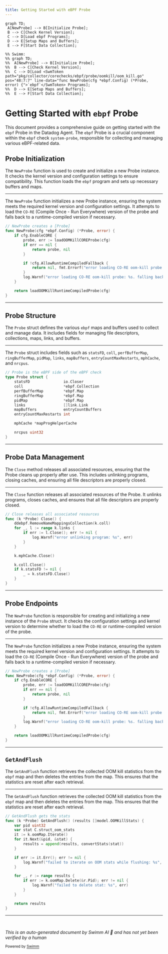 ```yaml
---
title: Getting Started with eBPF Probe
---
```

```mermaid
graph TD;
 A[NewProbe] --> B[Initialize Probe];
 B --> C[Check Kernel Version];
 C --> D[Load ebpf Programs];
 D --> E[Setup Maps and Buffers];
 E --> F[Start Data Collection];

%% Swimm:
%% graph TD;
%%  A[NewProbe] --> B[Initialize Probe];
%%  B --> C[Check Kernel Version];
%%  C --> D[Load <SwmToken path="pkg/collector/corechecks/ebpf/probe/oomkill/oom_kill.go" pos="48:7:7" line-data="func NewProbe(cfg *ebpf.Config) (*Probe, error) {">`ebpf`</SwmToken> Programs];
%%  D --> E[Setup Maps and Buffers];
%%  E --> F[Start Data Collection];
```

# Getting Started with <SwmToken path="pkg/collector/corechecks/ebpf/probe/oomkill/oom_kill.go" pos="48:7:7" line-data="func NewProbe(cfg *ebpf.Config) (*Probe, error) {">`ebpf`</SwmToken> Probe

This document provides a comprehensive guide on getting started with the <SwmToken path="pkg/collector/corechecks/ebpf/probe/oomkill/oom_kill.go" pos="48:7:7" line-data="func NewProbe(cfg *ebpf.Config) (*Probe, error) {">`ebpf`</SwmToken> Probe in the Datadog Agent. The <SwmToken path="pkg/collector/corechecks/ebpf/probe/oomkill/oom_kill.go" pos="48:7:7" line-data="func NewProbe(cfg *ebpf.Config) (*Probe, error) {">`ebpf`</SwmToken> Probe is a crucial component within the <SwmToken path="pkg/collector/corechecks/ebpf/probe/oomkill/oom_kill.go" pos="48:7:7" line-data="func NewProbe(cfg *ebpf.Config) (*Probe, error) {">`ebpf`</SwmToken> check <SwmToken path="pkg/collector/corechecks/ebpf/probe/oomkill/oom_kill.go" pos="11:10:12" line-data="// Package oomkill is the system-probe side of the OOM Kill check">`system-probe`</SwmToken>, responsible for collecting and managing various eBPF-related data.

## Probe Initialization

The <SwmToken path="pkg/collector/corechecks/ebpf/probe/oomkill/oom_kill.go" pos="47:2:2" line-data="// NewProbe creates a [Probe]">`NewProbe`</SwmToken> function is used to create and initialize a new Probe instance. It checks the kernel version and configuration settings to ensure compatibility. This function loads the <SwmToken path="pkg/collector/corechecks/ebpf/probe/oomkill/oom_kill.go" pos="48:7:7" line-data="func NewProbe(cfg *ebpf.Config) (*Probe, error) {">`ebpf`</SwmToken> program and sets up necessary buffers and maps.

<SwmSnippet path="/pkg/collector/corechecks/ebpf/probe/oomkill/oom_kill.go" line="47">

---

The <SwmToken path="pkg/collector/corechecks/ebpf/probe/oomkill/oom_kill.go" pos="47:2:2" line-data="// NewProbe creates a [Probe]">`NewProbe`</SwmToken> function initializes a new Probe instance, ensuring the system meets the required kernel version and configuration settings. It attempts to load the <SwmToken path="pkg/collector/corechecks/ebpf/probe/oomkill/oom_kill.go" pos="56:15:17" line-data="			return nil, fmt.Errorf(&quot;error loading CO-RE oom-kill probe: %s. set system_probe_config.allow_runtime_compiled_fallback to true to allow fallback to runtime compilation&quot;, err)">`CO-RE`</SwmToken> (Compile Once - Run Everywhere) version of the probe and falls back to a runtime-compiled version if necessary.

```go
// NewProbe creates a [Probe]
func NewProbe(cfg *ebpf.Config) (*Probe, error) {
	if cfg.EnableCORE {
		probe, err := loadOOMKillCOREProbe(cfg)
		if err == nil {
			return probe, nil
		}

		if !cfg.AllowRuntimeCompiledFallback {
			return nil, fmt.Errorf("error loading CO-RE oom-kill probe: %s. set system_probe_config.allow_runtime_compiled_fallback to true to allow fallback to runtime compilation", err)
		}
		log.Warnf("error loading CO-RE oom-kill probe: %s. falling back to runtime compiled probe", err)
	}

	return loadOOMKillRuntimeCompiledProbe(cfg)
}
```

---

</SwmSnippet>

## Probe Structure

The <SwmToken path="pkg/collector/corechecks/ebpf/probe/oomkill/oom_kill.go" pos="47:9:9" line-data="// NewProbe creates a [Probe]">`Probe`</SwmToken> struct defines the various <SwmToken path="pkg/collector/corechecks/ebpf/probe/oomkill/oom_kill.go" pos="48:7:7" line-data="func NewProbe(cfg *ebpf.Config) (*Probe, error) {">`ebpf`</SwmToken> maps and buffers used to collect and manage data. It includes fields for managing file descriptors, collections, maps, links, and buffers.

<SwmSnippet path="/pkg/collector/corechecks/ebpf/probe/ebpfcheck/probe.go" line="49">

---

The <SwmToken path="pkg/collector/corechecks/ebpf/probe/ebpfcheck/probe.go" pos="49:2:2" line-data="// Probe is the eBPF side of the eBPF check">`Probe`</SwmToken> struct includes fields such as <SwmToken path="pkg/collector/corechecks/ebpf/probe/ebpfcheck/probe.go" pos="51:1:1" line-data="	statsFD               io.Closer">`statsFD`</SwmToken>, <SwmToken path="pkg/collector/corechecks/ebpf/probe/ebpfcheck/probe.go" pos="52:1:1" line-data="	coll                  *ebpf.Collection">`coll`</SwmToken>, <SwmToken path="pkg/collector/corechecks/ebpf/probe/ebpfcheck/probe.go" pos="53:1:1" line-data="	perfBufferMap         *ebpf.Map">`perfBufferMap`</SwmToken>, <SwmToken path="pkg/collector/corechecks/ebpf/probe/ebpfcheck/probe.go" pos="54:1:1" line-data="	ringBufferMap         *ebpf.Map">`ringBufferMap`</SwmToken>, <SwmToken path="pkg/collector/corechecks/ebpf/probe/ebpfcheck/probe.go" pos="55:1:1" line-data="	pidMap                *ebpf.Map">`pidMap`</SwmToken>, <SwmToken path="pkg/collector/corechecks/ebpf/probe/ebpfcheck/probe.go" pos="56:1:1" line-data="	links                 []link.Link">`links`</SwmToken>, <SwmToken path="pkg/collector/corechecks/ebpf/probe/ebpfcheck/probe.go" pos="57:1:1" line-data="	mapBuffers            entryCountBuffers">`mapBuffers`</SwmToken>, <SwmToken path="pkg/collector/corechecks/ebpf/probe/ebpfcheck/probe.go" pos="58:1:1" line-data="	entryCountMaxRestarts int">`entryCountMaxRestarts`</SwmToken>, <SwmToken path="pkg/collector/corechecks/ebpf/probe/ebpfcheck/probe.go" pos="60:1:1" line-data="	mphCache *mapProgHelperCache">`mphCache`</SwmToken>, and <SwmToken path="pkg/collector/corechecks/ebpf/probe/ebpfcheck/probe.go" pos="62:1:1" line-data="	nrcpus uint32">`nrcpus`</SwmToken>.

```go
// Probe is the eBPF side of the eBPF check
type Probe struct {
	statsFD               io.Closer
	coll                  *ebpf.Collection
	perfBufferMap         *ebpf.Map
	ringBufferMap         *ebpf.Map
	pidMap                *ebpf.Map
	links                 []link.Link
	mapBuffers            entryCountBuffers
	entryCountMaxRestarts int

	mphCache *mapProgHelperCache

	nrcpus uint32
}
```

---

</SwmSnippet>

## Probe Data Management

The <SwmToken path="pkg/collector/corechecks/ebpf/probe/ebpfcheck/probe.go" pos="203:2:2" line-data="// Close releases all associated resources">`Close`</SwmToken> method releases all associated resources, ensuring that the Probe cleans up properly after use. This includes unlinking programs, closing caches, and ensuring all file descriptors are properly closed.

<SwmSnippet path="/pkg/collector/corechecks/ebpf/probe/ebpfcheck/probe.go" line="203">

---

The <SwmToken path="pkg/collector/corechecks/ebpf/probe/ebpfcheck/probe.go" pos="203:2:2" line-data="// Close releases all associated resources">`Close`</SwmToken> function releases all associated resources of the Probe. It unlinks programs, closes caches, and ensures that all file descriptors are properly closed.

```go
// Close releases all associated resources
func (k *Probe) Close() {
	ddebpf.RemoveNameMappingsCollection(k.coll)
	for _, l := range k.links {
		if err := l.Close(); err != nil {
			log.Warnf("error unlinking program: %s", err)
		}
	}

	k.mphCache.Close()

	k.coll.Close()
	if k.statsFD != nil {
		_ = k.statsFD.Close()
	}
}
```

---

</SwmSnippet>

## Probe Endpoints

The <SwmToken path="pkg/collector/corechecks/ebpf/probe/oomkill/oom_kill.go" pos="47:2:2" line-data="// NewProbe creates a [Probe]">`NewProbe`</SwmToken> function is responsible for creating and initializing a new instance of the <SwmToken path="pkg/collector/corechecks/ebpf/probe/oomkill/oom_kill.go" pos="47:9:9" line-data="// NewProbe creates a [Probe]">`Probe`</SwmToken> struct. It checks the configuration settings and kernel version to determine whether to load the <SwmToken path="pkg/collector/corechecks/ebpf/probe/oomkill/oom_kill.go" pos="56:15:17" line-data="			return nil, fmt.Errorf(&quot;error loading CO-RE oom-kill probe: %s. set system_probe_config.allow_runtime_compiled_fallback to true to allow fallback to runtime compilation&quot;, err)">`CO-RE`</SwmToken> or runtime-compiled version of the probe.

<SwmSnippet path="/pkg/collector/corechecks/ebpf/probe/oomkill/oom_kill.go" line="47">

---

The <SwmToken path="pkg/collector/corechecks/ebpf/probe/oomkill/oom_kill.go" pos="47:2:2" line-data="// NewProbe creates a [Probe]">`NewProbe`</SwmToken> function initializes a new Probe instance, ensuring the system meets the required kernel version and configuration settings. It attempts to load the <SwmToken path="pkg/collector/corechecks/ebpf/probe/oomkill/oom_kill.go" pos="56:15:17" line-data="			return nil, fmt.Errorf(&quot;error loading CO-RE oom-kill probe: %s. set system_probe_config.allow_runtime_compiled_fallback to true to allow fallback to runtime compilation&quot;, err)">`CO-RE`</SwmToken> (Compile Once - Run Everywhere) version of the probe and falls back to a runtime-compiled version if necessary.

```go
// NewProbe creates a [Probe]
func NewProbe(cfg *ebpf.Config) (*Probe, error) {
	if cfg.EnableCORE {
		probe, err := loadOOMKillCOREProbe(cfg)
		if err == nil {
			return probe, nil
		}

		if !cfg.AllowRuntimeCompiledFallback {
			return nil, fmt.Errorf("error loading CO-RE oom-kill probe: %s. set system_probe_config.allow_runtime_compiled_fallback to true to allow fallback to runtime compilation", err)
		}
		log.Warnf("error loading CO-RE oom-kill probe: %s. falling back to runtime compiled probe", err)
	}

	return loadOOMKillRuntimeCompiledProbe(cfg)
}
```

---

</SwmSnippet>

## <SwmToken path="pkg/collector/corechecks/ebpf/probe/oomkill/oom_kill.go" pos="147:2:2" line-data="// GetAndFlush gets the stats">`GetAndFlush`</SwmToken>

The <SwmToken path="pkg/collector/corechecks/ebpf/probe/oomkill/oom_kill.go" pos="147:2:2" line-data="// GetAndFlush gets the stats">`GetAndFlush`</SwmToken> function retrieves the collected OOM kill statistics from the <SwmToken path="pkg/collector/corechecks/ebpf/probe/oomkill/oom_kill.go" pos="48:7:7" line-data="func NewProbe(cfg *ebpf.Config) (*Probe, error) {">`ebpf`</SwmToken> map and then deletes the entries from the map. This ensures that the statistics are reset after each retrieval.

<SwmSnippet path="/pkg/collector/corechecks/ebpf/probe/oomkill/oom_kill.go" line="147">

---

The <SwmToken path="pkg/collector/corechecks/ebpf/probe/oomkill/oom_kill.go" pos="147:2:2" line-data="// GetAndFlush gets the stats">`GetAndFlush`</SwmToken> function retrieves the collected OOM kill statistics from the <SwmToken path="pkg/collector/corechecks/ebpf/probe/oomkill/oom_kill.go" pos="48:7:7" line-data="func NewProbe(cfg *ebpf.Config) (*Probe, error) {">`ebpf`</SwmToken> map and then deletes the entries from the map. This ensures that the statistics are reset after each retrieval.

```go
// GetAndFlush gets the stats
func (k *Probe) GetAndFlush() (results []model.OOMKillStats) {
	var pid uint32
	var stat C.struct_oom_stats
	it := k.oomMap.Iterate()
	for it.Next(&pid, &stat) {
		results = append(results, convertStats(stat))
	}

	if err := it.Err(); err != nil {
		log.Warnf("failed to iterate on OOM stats while flushing: %s", err)
	}

	for _, r := range results {
		if err := k.oomMap.Delete(&r.Pid); err != nil {
			log.Warnf("failed to delete stat: %s", err)
		}
	}

	return results
}
```

---

</SwmSnippet>

&nbsp;

*This is an auto-generated document by Swimm AI 🌊 and has not yet been verified by a human*

<SwmMeta version="3.0.0" repo-id="Z2l0aHViJTNBJTNBZGF0YWRvZy1hZ2VudCUzQSUzQVN3aW1tLURlbW8=" repo-name="datadog-agent"><sup>Powered by [Swimm](/)</sup></SwmMeta>
